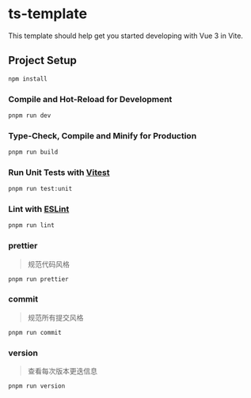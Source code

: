 # ts-template

This template should help get you started developing with Vue 3 in Vite.

## Project Setup

```sh
npm install
```

### Compile and Hot-Reload for Development

```sh
pnpm run dev
```

### Type-Check, Compile and Minify for Production

```sh
pnpm run build
```

### Run Unit Tests with [Vitest](https://vitest.dev/)

```sh
pnpm run test:unit
```

### Lint with [ESLint](https://eslint.org/)

```sh
pnpm run lint
```

### prettier

> 规范代码风格

```sh
pnpm run prettier
```

### commit

>规范所有提交风格

```sh
pnpm run commit
```

### version

> 查看每次版本更迭信息

```sh
pnpm run version
```
